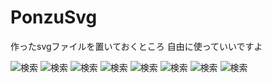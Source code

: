 # PonzuSvg
作ったsvgファイルを置いておくところ
自由に使っていいですよ

![検索](https://hiracmc.github.io/psvg/svg/psvg_search.svg)
![検索](https://hiracmc.github.io/psvg/svg/psvg_cloud.svg)
![検索](https://hiracmc.github.io/psvg/svg/psvg_account.svg)
![検索](https://hiracmc.github.io/psvg/svg/psvg_bell2.svg)
![検索](https://hiracmc.github.io/psvg/svg/psvg_cursor2.svg)
![検索](https://hiracmc.github.io/psvg/svg/psvg_close.svg)
![検索](https://hiracmc.github.io/psvg/svg/psvg_copy.svg)
![検索](https://hiracmc.github.io/psvg/svg/psvg_download2.svg)
